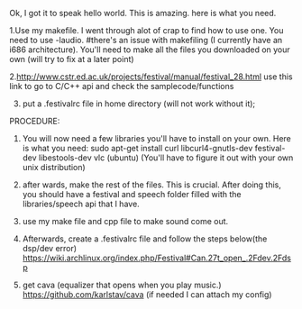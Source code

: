 Ok, I got it to speak hello world. This is amazing. here is what you need.

1.Use my makefile. I went through alot of crap to find how to use one. You need to use -laudio.
#there's an issue with makefiling (I currently have an i686 architecture). You'll need to make all the files you downloaded on your own (will try to fix at a later point)

2.http://www.cstr.ed.ac.uk/projects/festival/manual/festival_28.html
use this link to go to C/C++ api and check the samplecode/functions

3. put a .festivalrc file in home directory (will not work without it);

PROCEDURE:

1. You will now need a few libraries you'll have to install on your own. Here is what you need: 
sudo apt-get install curl libcurl4-gnutls-dev festival-dev libestools-dev vlc
(ubuntu) (You'll have to figure it out with your own unix distribution)

2. after wards, make the rest of the files. This is crucial. After doing this, you should have a festival and speech folder filled with the libraries/speech api that I have. 

3. use my make file and cpp file to make sound come out. 

4. Afterwards, create a .festivalrc file and follow the steps below(the dsp/dev error)
https://wiki.archlinux.org/index.php/Festival#Can.27t_open_.2Fdev.2Fdsp

6. get cava (equalizer that opens when you play music.)
	https://github.com/karlstav/cava (if needed I can attach my config)

